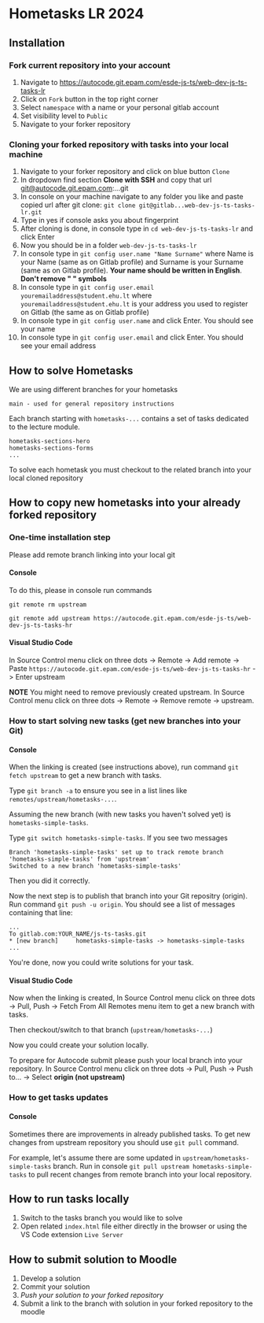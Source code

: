 # Hometasks LR 2024

## Installation

### Fork current repository into your account

1. Navigate to https://autocode.git.epam.com/esde-js-ts/web-dev-js-ts-tasks-lr
2. Click on `Fork` button in the top right corner
3. Select `namespace` with a name or your personal gitlab account
4. Set visibility level to `Public`
5. Navigate to your forker repository

### Cloning your forked repository with tasks into your local machine

1. Navigate to your forker repository and click on blue button `Clone`
2. In dropdown find section **Clone with SSH** and copy that url git@autocode.git.epam.com:...git
3. In console on your machine navigate to any folder you like and paste copied url after git clone: `git clone git@gitlab...web-dev-js-ts-tasks-lr.git`
4. Type in yes if console asks you about fingerprint
5. After cloning is done, in console type in `cd web-dev-js-ts-tasks-lr` and click Enter
6. Now you should be in a folder `web-dev-js-ts-tasks-lr`
7. In console type in `git config user.name "Name Surname"` where Name is your Name (same as on Gitlab profile) and Surname is your Surname (same as on Gitlab profile). **Your name should be written in English**. **Don't remove " " symbols**
8. In console type in `git config user.email youremailaddress@student.ehu.lt` where `youremailaddress@student.ehu.lt` is your address you used to register on Gitlab (the same as on Gitlab profile)
9. In console type in `git config user.name` and click Enter. You should see your name
10. In console type in `git config user.email` and click Enter. You should see your email address

## How to solve Hometasks

We are using different branches for your hometasks

```
main - used for general repository instructions
```

Each branch starting with `hometasks-...` contains a set of tasks dedicated to the lecture module.

```
hometasks-sections-hero
hometasks-sections-forms
...
```

To solve each hometask you must checkout to the related branch into your local cloned repository

## How to copy new hometasks into your already forked repository

### One-time installation step

Please add remote branch linking into your local git

#### Console

To do this, please in console run commands

```
git remote rm upstream

git remote add upstream https://autocode.git.epam.com/esde-js-ts/web-dev-js-ts-tasks-hr
```

#### Visual Studio Code

In Source Control menu click on three dots -> Remote -> Add remote -> Paste `https://autocode.git.epam.com/esde-js-ts/web-dev-js-ts-tasks-hr` -> Enter upstream

**NOTE** You might need to remove previously created upstream. In Source Control menu click on three dots -> Remote -> Remove remote -> upstream.

### How to start solving new tasks (get new branches into your Git)

#### Console

When the linking is created (see instructions above), run command `git fetch upstream` to get a new branch with tasks.

Type `git branch -a` to ensure you see in a list lines like `remotes/upstream/hometasks-...`.

Assuming the new branch (with new tasks you haven't solved yet) is `hometasks-simple-tasks`.

Type `git switch hometasks-simple-tasks`. If you see two messages

```
Branch 'hometasks-simple-tasks' set up to track remote branch 'hometasks-simple-tasks' from 'upstream'
Switched to a new branch 'hometasks-simple-tasks'
```

Then you did it correctly.

Now the next step is to publish that branch into your Git repositry (origin). Run command `git push -u origin`. You should see a list of messages containing that line:

```
...
To gitlab.com:YOUR_NAME/js-ts-tasks.git
* [new branch]     hometasks-simple-tasks -> hometasks-simple-tasks
...
```

You're done, now you could write solutions for your task.

#### Visual Studio Code

Now when the linking is created, In Source Control menu click on three dots -> Pull, Push -> Fetch From All Remotes menu item to get a new branch with tasks.

Then checkout/switch to that branch (`upstream/hometasks-...`)

Now you could create your solution locally.

To prepare for Autocode submit please push your local branch into your repository. In Source Control menu click on three dots -> Pull, Push -> Push to... -> Select **origin (not upstream)**

### How to get tasks updates

#### Console

Sometimes there are improvements in already published tasks. To get new changes from upstream repository you should use `git pull` command.

For example, let's assume there are some updated in `upstream/hometasks-simple-tasks` branch. Run in console `git pull upstream hometasks-simple-tasks` to pull recent changes from remote branch into your local repository.

## How to run tasks locally

1. Switch to the tasks branch you would like to solve
2. Open related `index.html` file either directly in the browser or using the VS Code extension `Live Server`

## How to submit solution to Moodle

1. Develop a solution
2. Commit your solution
3. _Push your solution to your forked repository_
4. Submit a link to the branch with solution in your forked repository to the moodle
